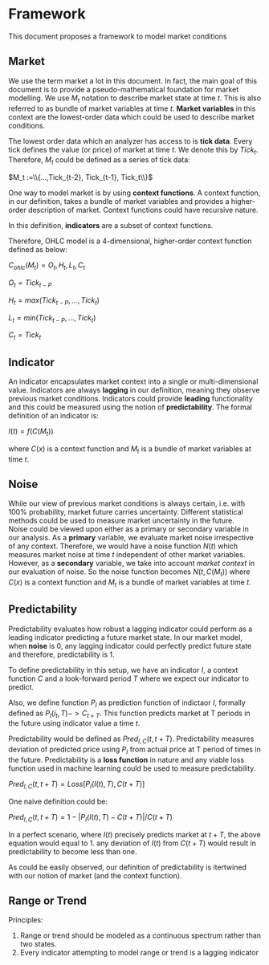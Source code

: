 # Framework
This document proposes a framework to model market conditions 
## Market 
We use the term market a lot in this document. In fact, the main goal of this document is to provide a pseudo-mathematical foundation for market modelling. 
We use $M_t$ notation to describe market state at time $t$. This is also referred to as bundle of market variables at time $t$. **Market variables** in this context are the lowest-order data which could be used to describe market conditions.

The lowest order data which an analyzer has access to is **tick data**. Every tick defines the value (or price) of market at time $t$. We denote this by $Tick_t$. Therefore, $M_t$ could be defined as a series of tick data:

$M_t :=\\{...,Tick_{t-2}, Tick_{t-1}, Tick_t\\}$

One way to model market is by using **context functions**. A context function, in our definition, takes a bundle of market variables and provides a higher-order description of market. Context functions could have recursive nature. 

In this definition, **indicators** are a subset of context functions.

Therefore, OHLC model is a 4-dimensional, higher-order context function defined as below:

$C_{ohlc}(M_t) = O_t, H_t, L_t, C_t$

$O_t = Tick_{t-P}$

$H_t = max(Tick_{t-P},...,Tick_t)$

$L_t = min(Tick_{t-P},...,Tick_t)$

$C_t = Tick_{t}$
 
## Indicator
An indicator encapsulates market context into a single or multi-dimensional value. 
Indicators are always **lagging** in our definition, meaning they observe previous market conditions. 
Indicators could provide **leading** functionality and this could be measured using the notion of **predictability**.
The formal definition of an indicator is:

$I(t) = f(C(M_t))$

where $C(x)$ is a context function and $M_t$ is a bundle of market variables at time $t$.
## Noise
While our view of previous market conditions is always certain, i.e. with 100% probability, market future carries uncertainty. Different statistical methods could be used to measure market uncertainty in the future.   
Noise could be viewed upon either as a primary or secondary variable in our analysis. 
As a **primary** variable, we evaluate market noise irrespective of any context. Therefore, we would have a noise function $N(t)$ which measures market noise at time $t$ independent of other market variables.
However, as a **secondary** variable, we take into account *market context* in our evaluation of noise. So the noise function becomes $N(t, C(M_t))$ where $C(x)$ is a context function and $M_t$ is a bundle of market variables at time $t$.
## Predictability 
Predictability evaluates how robust a lagging indicator could perform as a leading indicator predicting a future market state. In our market model, when **noise** is 0, any lagging indicator could perfectly predict future state and therefore, predictability is 1. 

To define predictability in this setup, we have an indicator $I$, a context function $C$ and a look-forward period $T$ where we expect our indicator to predict. 

Also, we define function $P_I$ as prediction function of indictaor $I$, formally defined as $P_I(i_t, T) -> C_{t+T}$. This function predicts market at T periods in the future using indicator value a time $t$. 

Predictability would be defined as $Pred_{I,C}(t, t+T)$. Predictability measures deviation of predicted price using $P_I$ from actual price at T period of times in the future. Predictability is a **loss function** in nature and any viable loss function used in machine learning could be used to measure predictability.

$Pred_{I,C}(t, t+T) = Loss[P_I(I(t), T), C(t+T)]$

One naive definition could be:

$Pred_{I,C}(t, t+T) = 1 - |P_I(I(t), T) - C(t+T)| / C(t+T)$

In a perfect scenario, where $I(t)$ precisely predicts market at $t+T$, the above equation would equal to 1. any deviation of $I(t)$ from $C(t+T)$ would result in predictability to become less than one.

As could be easily observed, our definition of predictability is itertwined with our notion of market (and the context function). 
    
## Range or Trend
Principles:

 1. Range or trend should be modeled as a continuous spectrum rather than two states.
 2. Every indicator attempting to model range or trend is a lagging indicator
